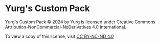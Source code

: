 # Yurg's Custom Pack

Yurg's Custom Pack © 2024 by Yurg is licensed under Creative Commons Attribution-NonCommercial-NoDerivatives 4.0 International.

To view a copy of this license, visit [CC BY-NC-ND 4.0](https://creativecommons.org/licenses/by-nc-nd/4.0/)

